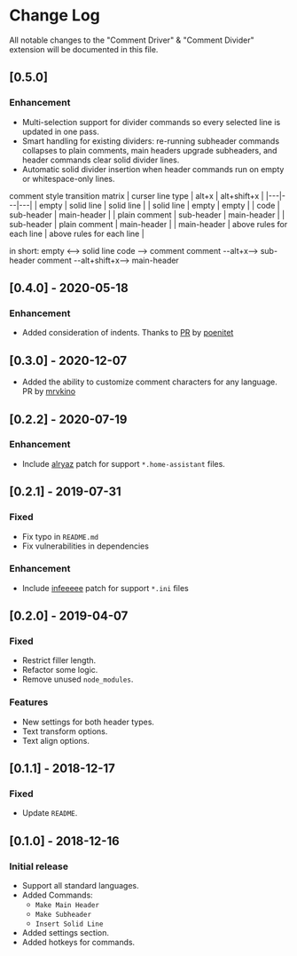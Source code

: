 # Change Log

All notable changes to the "Comment Driver" & "Comment Divider" extension will be documented in this file.

## [0.5.0]

### Enhancement

- Multi-selection support for divider commands so every selected line is updated in one pass.
- Smart handling for existing dividers: re-running subheader commands collapses to plain comments, main headers upgrade subheaders, and header commands clear solid divider lines.
- Automatic solid divider insertion when header commands run on empty or whitespace-only lines.

comment style transition matrix
| curser line type  |  alt+x | alt+shift+x  |
|---|---|---|
| empty  |  solid line |  solid line |
| solid line  |  empty |  empty |
| code  |  sub-header |  main-header |
| plain comment  | sub-header  |  main-header |
| sub-header  |  plain comment |  main-header |
| main-header  | above rules for each line  | above rules for each line  |

in short:
empty <--> solid line
code --> comment
comment --alt+x--> sub-header
comment --alt+shift+x--> main-header

## [0.4.0] - 2020-05-18

### Enhancement

- Added consideration of indents. Thanks to [PR](https://github.com/stackbreak/comment-divider/pull/20) by [poenitet](https://github.com/poenitet)

## [0.3.0] - 2020-12-07

- Added the ability to customize comment characters for any language. PR by [mrvkino](https://github.com/mrvkino/)

## [0.2.2] - 2020-07-19

### Enhancement

- Include [alryaz](https://github.com/alryaz) patch for support `*.home-assistant` files.

## [0.2.1] - 2019-07-31

### Fixed

- Fix typo in `README.md`
- Fix vulnerabilities in dependencies

### Enhancement

- Include [infeeeee](https://github.com/infeeeee) patch for support `*.ini` files

## [0.2.0] - 2019-04-07

### Fixed

- Restrict filler length.
- Refactor some logic.
- Remove unused `node_modules`.

### Features

- New settings for both header types.
- Text transform options.
- Text align options.

## [0.1.1] - 2018-12-17

### Fixed

- Update `README`.

## [0.1.0] - 2018-12-16

### Initial release

- Support all standard languages.
- Added Commands:
  - `Make Main Header`
  - `Make Subheader`
  - `Insert Solid Line`
- Added settings section.
- Added hotkeys for commands.
